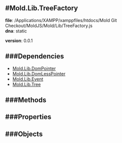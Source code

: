 
#Mold.Lib.TreeFactory
---------------------------------------

__file__: /Applications/XAMPP/xamppfiles/htdocs/Mold Git Checkout/MoldJS/Mold/Lib/TreeFactory.js  
__dna__: static  

__version__: 0.0.1  
	






###Dependencies
--------------

* [Mold.Lib.DomPointer](../../Mold/Lib/DomPointer.md) 
* [Mold.Lib.DomLessPointer](../../Mold/Lib/DomLessPointer.md) 
* [Mold.Lib.Event](../../Mold/Lib/Event.md) 
* [Mold.Lib.Tree](../../Mold/Lib/Tree.md) 



   
###Methods
--------------
 

 
  
###Properties
-------------


 

###Objects
------------



		

